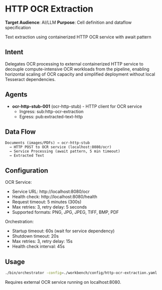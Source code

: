 # HTTP OCR Extraction

**Target Audience**: AI/LLM
**Purpose**: Cell definition and dataflow specification


Text extraction using containerized HTTP OCR service with await pattern

## Intent

Delegates OCR processing to external containerized HTTP service to decouple compute-intensive OCR workloads from the pipeline, enabling horizontal scaling of OCR capacity and simplified deployment without local Tesseract dependencies.

## Agents

- **ocr-http-stub-001** (ocr-http-stub) - HTTP client for OCR service
  - Ingress: sub:http-ocr-extraction
  - Egress: pub:extracted-text-http

## Data Flow

```
Documents (images/PDFs) → ocr-http-stub
  → HTTP POST to OCR service (localhost:8080/ocr)
  → Service Processing (await pattern, 5 min timeout)
  → Extracted Text
```

## Configuration

OCR Service:
- Service URL: http://localhost:8080/ocr
- Health check: http://localhost:8080/health
- Request timeout: 5 minutes (300s)
- Max retries: 3, retry delay: 5 seconds
- Supported formats: PNG, JPG, JPEG, TIFF, BMP, PDF

Orchestration:
- Startup timeout: 60s (wait for service dependency)
- Shutdown timeout: 20s
- Max retries: 3, retry delay: 15s
- Health check interval: 45s

## Usage

```bash
./bin/orchestrator -config=./workbench/config/http-ocr-extraction.yaml
```

Requires external OCR service running on localhost:8080.
